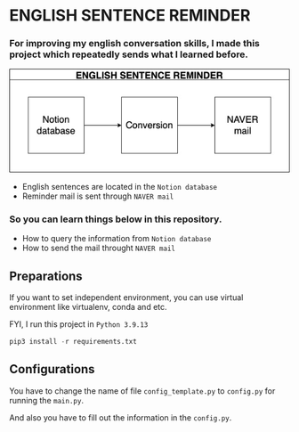 # ENGLISH SENTENCE REMINDER
### For improving my english conversation skills, I made this project which repeatedly sends what I learned before.

![Reminder](./img/english_sentence_reminder.jpg)  
- English sentences are located in the `Notion database`
- Reminder mail is sent through `NAVER mail`

### So you can learn things below in this repository.
- How to query the information from `Notion database`
- How to send the mail throught `NAVER mail`


## Preparations
If you want to set independent environment, you can use virtual environment like virtualenv, conda and etc.

FYI, I run this project in `Python 3.9.13`

``` python
pip3 install -r requirements.txt
```

## Configurations
You have to change the name of file `config_template.py` to `config.py` for running the `main.py`.

And also you have to fill out the information in the `config.py`.